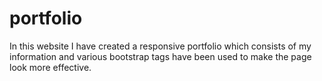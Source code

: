 # portfolio
In this website I have created a responsive portfolio which consists of my information and various bootstrap tags have been used to make the page look more effective.
